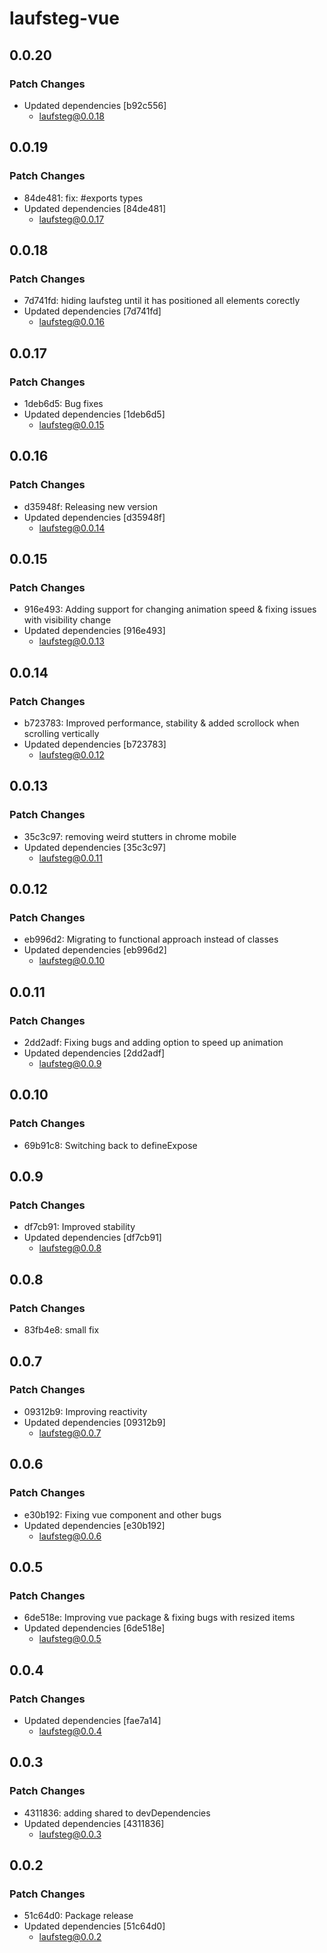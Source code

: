 # laufsteg-vue

## 0.0.20

### Patch Changes

- Updated dependencies [b92c556]
  - laufsteg@0.0.18

## 0.0.19

### Patch Changes

- 84de481: fix: #exports types
- Updated dependencies [84de481]
  - laufsteg@0.0.17

## 0.0.18

### Patch Changes

- 7d741fd: hiding laufsteg until it has positioned all elements corectly
- Updated dependencies [7d741fd]
  - laufsteg@0.0.16

## 0.0.17

### Patch Changes

- 1deb6d5: Bug fixes
- Updated dependencies [1deb6d5]
  - laufsteg@0.0.15

## 0.0.16

### Patch Changes

- d35948f: Releasing new version
- Updated dependencies [d35948f]
  - laufsteg@0.0.14

## 0.0.15

### Patch Changes

- 916e493: Adding support for changing animation speed & fixing issues with visibility change
- Updated dependencies [916e493]
  - laufsteg@0.0.13

## 0.0.14

### Patch Changes

- b723783: Improved performance, stability & added scrollock when scrolling vertically
- Updated dependencies [b723783]
  - laufsteg@0.0.12

## 0.0.13

### Patch Changes

- 35c3c97: removing weird stutters in chrome mobile
- Updated dependencies [35c3c97]
  - laufsteg@0.0.11

## 0.0.12

### Patch Changes

- eb996d2: Migrating to functional approach instead of classes
- Updated dependencies [eb996d2]
  - laufsteg@0.0.10

## 0.0.11

### Patch Changes

- 2dd2adf: Fixing bugs and adding option to speed up animation
- Updated dependencies [2dd2adf]
  - laufsteg@0.0.9

## 0.0.10

### Patch Changes

- 69b91c8: Switching back to defineExpose

## 0.0.9

### Patch Changes

- df7cb91: Improved stability
- Updated dependencies [df7cb91]
  - laufsteg@0.0.8

## 0.0.8

### Patch Changes

- 83fb4e8: small fix

## 0.0.7

### Patch Changes

- 09312b9: Improving reactivity
- Updated dependencies [09312b9]
  - laufsteg@0.0.7

## 0.0.6

### Patch Changes

- e30b192: Fixing vue component and other bugs
- Updated dependencies [e30b192]
  - laufsteg@0.0.6

## 0.0.5

### Patch Changes

- 6de518e: Improving vue package & fixing bugs with resized items
- Updated dependencies [6de518e]
  - laufsteg@0.0.5

## 0.0.4

### Patch Changes

- Updated dependencies [fae7a14]
  - laufsteg@0.0.4

## 0.0.3

### Patch Changes

- 4311836: adding shared to devDependencies
- Updated dependencies [4311836]
  - laufsteg@0.0.3

## 0.0.2

### Patch Changes

- 51c64d0: Package release
- Updated dependencies [51c64d0]
  - laufsteg@0.0.2

